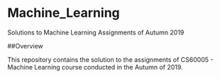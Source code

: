 # Machine_Learning
Solutions to Machine Learning Assignments of Autumn 2019

##Overview

This repository contains the solution to the assignments of CS60005 - Machine Learning course conducted in the Autumn of 2019.
